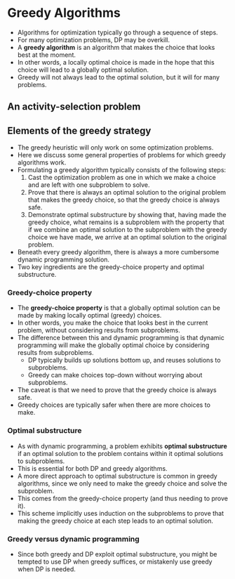 # Greedy Algorithms
- Algorithms for optimization typically go through a sequence of steps.
- For many optimization problems, DP may be overkill.
- A **greedy algorithm** is an algorithm that makes the choice that looks best at the moment.
- In other words, a locally optimal choice is made in the hope that this choice will lead to a globally optimal solution.
- Greedy will not always lead to the optimal solution, but it will for many problems.
## An activity-selection problem
## Elements of the greedy strategy
- The greedy heuristic will only work on some optimization problems.
- Here we discuss some general properties of problems for which greedy algorithms work.
- Formulating a greedy algorithm typically consists of the following steps:
    1. Cast the optimization problem as one in which we make a choice and are left with one subproblem to solve.
    2. Prove that there is always an optimal solution to the original problem that makes the greedy choice, so that the greedy choice is always safe.
    3. Demonstrate optimal substructure by showing that, having made the greedy choice, what remains is a subproblem with the property that if we combine an optimal solution to the subproblem with the greedy choice we have made, we arrive at an optimal solution to the original problem.
- Beneath every greedy algorithm, there is always a more cumbersome dynamic programming solution.
- Two key ingredients are the greedy-choice property and optimal substructure.
### Greedy-choice property
- The **greedy-choice property** is that a globally optimal solution can be made by making locally optimal (greedy) choices.
- In other words, you make the choice that looks best in the current problem, without considering results from subproblems.
- The difference between this and dynamic programming is that dynamic programming will make the globally optimal choice by considering results from subproblems.
    - DP typically builds up solutions bottom up, and reuses solutions to subproblems.
    - Greedy can make choices top-down without worrying about subproblems.
- The caveat is that we need to prove that the greedy choice is always safe.
- Greedy choices are typically safer when there are more choices to make.
### Optimal substructure
- As with dynamic programming, a problem exhibits **optimal substructure** if an optimal solution to the problem contains within it optimal solutions to subproblems.
- This is essential for both DP and greedy algorithms.
- A more direct approach to optimal substructure is common in greedy algorithms, since we only need to make the greedy choice and solve the subproblem.
- This comes from the greedy-choice property (and thus needing to prove it).
- This scheme implicitly uses induction on the subproblems to prove that making the greedy choice at each step leads to an optimal solution.
### Greedy versus dynamic programming
- Since both greedy and DP exploit optimal substructure, you might be tempted to use DP when greedy suffices, or mistakenly use greedy when DP is needed.